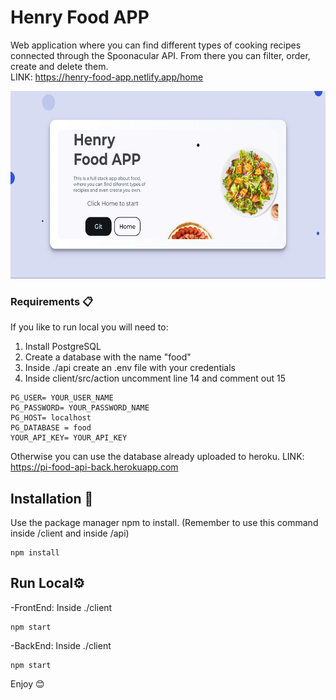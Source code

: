 # Henry Food APP

Web application where you can find different types of cooking recipes connected through the Spoonacular API. From there you can filter, order, create and delete them.   
LINK: https://henry-food-app.netlify.app/home 

<p align="center">
  <img height="300" src="./Henry Food Portada.png" />
</p>

### Requirements 📋

If you like to run local you will need to:
1. Install PostgreSQL
3. Create a database with the name "food"
4. Inside ./api create an .env file with your credentials
5. Inside client/src/action uncomment line 14 and comment out 15

```
PG_USER= YOUR_USER_NAME
PG_PASSWORD= YOUR_PASSWORD_NAME
PG_HOST= localhost
PG_DATABASE = food
YOUR_API_KEY= YOUR_API_KEY
```
Otherwise you can use the database already uploaded to heroku. LINK: https://pi-food-api-back.herokuapp.com

## Installation 🔧

Use the package manager npm to install. (Remember to use this command inside /client and inside /api)

```
npm install 
```

## Run Local⚙️

-FrontEnd:
Inside ./client
```
npm start
```
-BackEnd:
Inside ./client
```
npm start
```
Enjoy 😊


